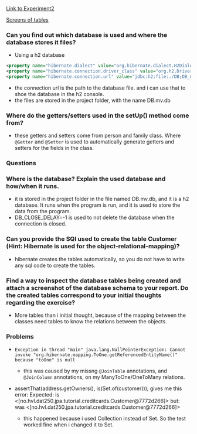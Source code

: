 
[Link to Experiment2](https://github.com/beateskog/dat250-jpa-tutorial)

[Screens of tables](https://github.com/beateskog/dat250-jpa-tutorial/blob/master/Tables.pdf)


### Can you find out which database is used and where the database stores it files?

- Using a h2 database 

```xml 
<property name="hibernate.dialect" value="org.hibernate.dialect.H2Dialect"/>
<property name="hibernate.connection.driver_class" value="org.h2.Driver"/>
<property name="hibernate.connection.url" value="jdbc:h2:file:./DB;DB_CLOSE_DELAY=-1"/>
```
- the connection url is the path to the database file. and i can use that to shoe the database in the h2 console.
- the files are stored in the project folder, with the name DB.mv.db

### Where do the getters/setters used in the setUp() method come from?

- these getters and setters come from person and family class. Where `@Getter` and `@Setter` is used to automatically generate getters and setters for the fields in the class.

### Questions 
### Where is the database? Explain the used database and how/when it runs.

- it is stored in the project folder in the file named DB.mv.db, and it is a h2 database. It runs when the program is run, and it is used to store the data from the program. 
- DB_CLOSE_DELAY=-1 is used to not delete the database when the connection is closed.

### Can you provide the SQl used to create the table Customer (Hint: Hibernate is used for the object-relational-mapping)?

- hibernate creates the tables automatically, so you do not have to write any sql code to create the tables.

### Find a way to inspect the database tables being created and attach a screenshot of the database schema to your report. Do the created tables correspond to your initial thoughts regarding the exercise?

- More tables than i initial thought, because of the mapping between the classes need tables to know the relations between the objects.


### Problems 

- `Exception in thread "main" java.lang.NullPointerException: Cannot invoke "org.hibernate.mapping.ToOne.getReferencedEntityName()" because "toOne" is null`
    - this was caused by my missng `@JoinTable` annotations, and `@JoinColumn` annotations, on my ManyToOne/OneToMany relations.


-   assertThat(address.getOwners(), is(Set.of(customer)));
    gives me this error:
    Expected: is <[no.hvl.dat250.jpa.tutorial.creditcards.Customer@7772d266]>
        but: was <[no.hvl.dat250.jpa.tutorial.creditcards.Customer@7772d266]>

    - this happened because i used Collection instead of Set. So the test worked fine when i changed it to Set.
